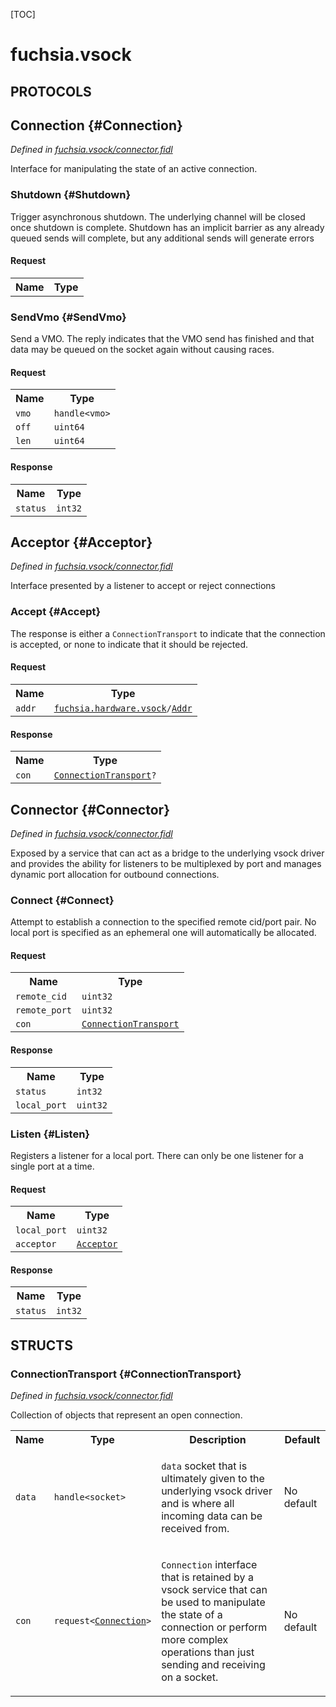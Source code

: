 [TOC]

# fuchsia.vsock


## **PROTOCOLS**

## Connection {#Connection}
*Defined in [fuchsia.vsock/connector.fidl](https://fuchsia.googlesource.com/fuchsia/+/master/sdk/fidl/fuchsia.vsock/connector.fidl#22)*

<p>Interface for manipulating the state of an active connection.</p>

### Shutdown {#Shutdown}

<p>Trigger asynchronous shutdown. The underlying channel will be closed
once shutdown is complete. Shutdown has an implicit barrier as any already
queued sends will complete, but any additional sends will generate errors</p>

#### Request
<table>
    <tr><th>Name</th><th>Type</th></tr>
    </table>



### SendVmo {#SendVmo}

<p>Send a VMO. The reply indicates that the VMO send has finished and that
data may be queued on the socket again without causing races.</p>

#### Request
<table>
    <tr><th>Name</th><th>Type</th></tr>
    <tr>
            <td><code>vmo</code></td>
            <td>
                <code>handle&lt;vmo&gt;</code>
            </td>
        </tr><tr>
            <td><code>off</code></td>
            <td>
                <code>uint64</code>
            </td>
        </tr><tr>
            <td><code>len</code></td>
            <td>
                <code>uint64</code>
            </td>
        </tr></table>


#### Response
<table>
    <tr><th>Name</th><th>Type</th></tr>
    <tr>
            <td><code>status</code></td>
            <td>
                <code>int32</code>
            </td>
        </tr></table>

## Acceptor {#Acceptor}
*Defined in [fuchsia.vsock/connector.fidl](https://fuchsia.googlesource.com/fuchsia/+/master/sdk/fidl/fuchsia.vsock/connector.fidl#33)*

<p>Interface presented by a listener to accept or reject connections</p>

### Accept {#Accept}

<p>The response is either a <code>ConnectionTransport</code> to indicate that the connection
is accepted, or none to indicate that it should be rejected.</p>

#### Request
<table>
    <tr><th>Name</th><th>Type</th></tr>
    <tr>
            <td><code>addr</code></td>
            <td>
                <code><a class='link' href='../fuchsia.hardware.vsock/'>fuchsia.hardware.vsock</a>/<a class='link' href='../fuchsia.hardware.vsock/#Addr'>Addr</a></code>
            </td>
        </tr></table>


#### Response
<table>
    <tr><th>Name</th><th>Type</th></tr>
    <tr>
            <td><code>con</code></td>
            <td>
                <code><a class='link' href='#ConnectionTransport'>ConnectionTransport</a>?</code>
            </td>
        </tr></table>

## Connector {#Connector}
*Defined in [fuchsia.vsock/connector.fidl](https://fuchsia.googlesource.com/fuchsia/+/master/sdk/fidl/fuchsia.vsock/connector.fidl#43)*

<p>Exposed by a service that can act as a bridge to the underlying vsock driver and
provides the ability for listeners to be multiplexed by port and manages dynamic
port allocation for outbound connections.</p>

### Connect {#Connect}

<p>Attempt to establish a connection to the specified remote cid/port pair.
No local port is specified as an ephemeral one will automatically be allocated.</p>

#### Request
<table>
    <tr><th>Name</th><th>Type</th></tr>
    <tr>
            <td><code>remote_cid</code></td>
            <td>
                <code>uint32</code>
            </td>
        </tr><tr>
            <td><code>remote_port</code></td>
            <td>
                <code>uint32</code>
            </td>
        </tr><tr>
            <td><code>con</code></td>
            <td>
                <code><a class='link' href='#ConnectionTransport'>ConnectionTransport</a></code>
            </td>
        </tr></table>


#### Response
<table>
    <tr><th>Name</th><th>Type</th></tr>
    <tr>
            <td><code>status</code></td>
            <td>
                <code>int32</code>
            </td>
        </tr><tr>
            <td><code>local_port</code></td>
            <td>
                <code>uint32</code>
            </td>
        </tr></table>

### Listen {#Listen}

<p>Registers a listener for a local port. There can only be one listener for
a single port at a time.</p>

#### Request
<table>
    <tr><th>Name</th><th>Type</th></tr>
    <tr>
            <td><code>local_port</code></td>
            <td>
                <code>uint32</code>
            </td>
        </tr><tr>
            <td><code>acceptor</code></td>
            <td>
                <code><a class='link' href='#Acceptor'>Acceptor</a></code>
            </td>
        </tr></table>


#### Response
<table>
    <tr><th>Name</th><th>Type</th></tr>
    <tr>
            <td><code>status</code></td>
            <td>
                <code>int32</code>
            </td>
        </tr></table>



## **STRUCTS**

### ConnectionTransport {#ConnectionTransport}
*Defined in [fuchsia.vsock/connector.fidl](https://fuchsia.googlesource.com/fuchsia/+/master/sdk/fidl/fuchsia.vsock/connector.fidl#11)*



<p>Collection of objects that represent an open connection.</p>


<table>
    <tr><th>Name</th><th>Type</th><th>Description</th><th>Default</th></tr><tr>
            <td><code>data</code></td>
            <td>
                <code>handle&lt;socket&gt;</code>
            </td>
            <td><p><code>data</code> socket that is ultimately given to the underlying vsock driver and
is where all incoming data can be received from.</p>
</td>
            <td>No default</td>
        </tr><tr>
            <td><code>con</code></td>
            <td>
                <code>request&lt;<a class='link' href='#Connection'>Connection</a>&gt;</code>
            </td>
            <td><p><code>Connection</code> interface that is retained by a vsock service that can be
used to manipulate the state of a connection or perform more complex
operations than just sending and receiving on a socket.</p>
</td>
            <td>No default</td>
        </tr>
</table>













